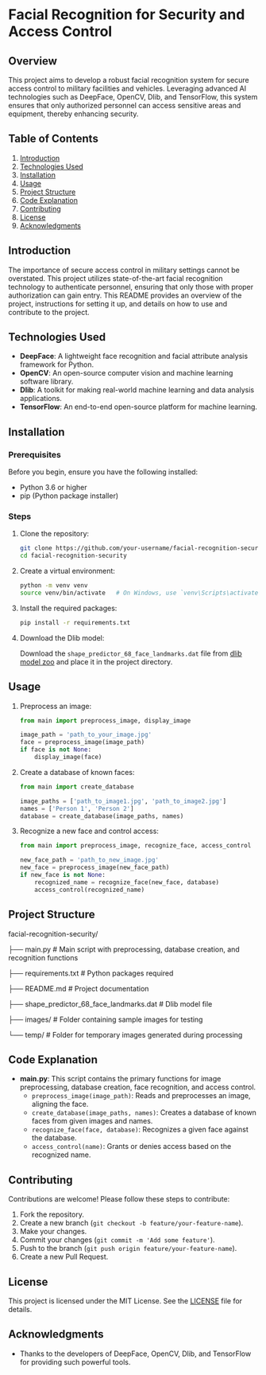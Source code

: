 # Facial Recognition for Security and Access Control

## Overview

This project aims to develop a robust facial recognition system for secure access control to military facilities and vehicles. Leveraging advanced AI technologies such as DeepFace, OpenCV, Dlib, and TensorFlow, this system ensures that only authorized personnel can access sensitive areas and equipment, thereby enhancing security.

## Table of Contents

1. [Introduction](#introduction)
2. [Technologies Used](#technologies-used)
3. [Installation](#installation)
4. [Usage](#usage)
5. [Project Structure](#project-structure)
6. [Code Explanation](#code-explanation)
7. [Contributing](#contributing)
8. [License](#license)
9. [Acknowledgments](#acknowledgments)

## Introduction

The importance of secure access control in military settings cannot be overstated. This project utilizes state-of-the-art facial recognition technology to authenticate personnel, ensuring that only those with proper authorization can gain entry. This README provides an overview of the project, instructions for setting it up, and details on how to use and contribute to the project.

## Technologies Used

- **DeepFace**: A lightweight face recognition and facial attribute analysis framework for Python.
- **OpenCV**: An open-source computer vision and machine learning software library.
- **Dlib**: A toolkit for making real-world machine learning and data analysis applications.
- **TensorFlow**: An end-to-end open-source platform for machine learning.

## Installation

### Prerequisites

Before you begin, ensure you have the following installed:

- Python 3.6 or higher
- pip (Python package installer)

### Steps

1. Clone the repository:

    ```bash
    git clone https://github.com/your-username/facial-recognition-security.git
    cd facial-recognition-security
    ```

2. Create a virtual environment:

    ```bash
    python -m venv venv
    source venv/bin/activate   # On Windows, use `venv\Scripts\activate`
    ```

3. Install the required packages:

    ```bash
    pip install -r requirements.txt
    ```

4. Download the Dlib model:

    Download the `shape_predictor_68_face_landmarks.dat` file from [dlib model zoo](http://dlib.net/files/shape_predictor_68_face_landmarks.dat.bz2) and place it in the project directory.

## Usage

1. Preprocess an image:

    ```python
    from main import preprocess_image, display_image
    
    image_path = 'path_to_your_image.jpg'
    face = preprocess_image(image_path)
    if face is not None:
        display_image(face)
    ```

2. Create a database of known faces:

    ```python
    from main import create_database
    
    image_paths = ['path_to_image1.jpg', 'path_to_image2.jpg']
    names = ['Person 1', 'Person 2']
    database = create_database(image_paths, names)
    ```

3. Recognize a new face and control access:

    ```python
    from main import preprocess_image, recognize_face, access_control
    
    new_face_path = 'path_to_new_image.jpg'
    new_face = preprocess_image(new_face_path)
    if new_face is not None:
        recognized_name = recognize_face(new_face, database)
        access_control(recognized_name)
    ```

## Project Structure
facial-recognition-security/

├── main.py # Main script with preprocessing, database creation, and recognition functions

├── requirements.txt # Python packages required

├── README.md # Project documentation

├── shape_predictor_68_face_landmarks.dat # Dlib model file

├── images/ # Folder containing sample images for testing

└── temp/ # Folder for temporary images generated during processing


## Code Explanation

- **main.py**: This script contains the primary functions for image preprocessing, database creation, face recognition, and access control.
  - `preprocess_image(image_path)`: Reads and preprocesses an image, aligning the face.
  - `create_database(image_paths, names)`: Creates a database of known faces from given images and names.
  - `recognize_face(face, database)`: Recognizes a given face against the database.
  - `access_control(name)`: Grants or denies access based on the recognized name.

## Contributing

Contributions are welcome! Please follow these steps to contribute:

1. Fork the repository.
2. Create a new branch (`git checkout -b feature/your-feature-name`).
3. Make your changes.
4. Commit your changes (`git commit -m 'Add some feature'`).
5. Push to the branch (`git push origin feature/your-feature-name`).
6. Create a new Pull Request.

## License

This project is licensed under the MIT License. See the [LICENSE](LICENSE) file for details.

## Acknowledgments

- Thanks to the developers of DeepFace, OpenCV, Dlib, and TensorFlow for providing such powerful tools.

